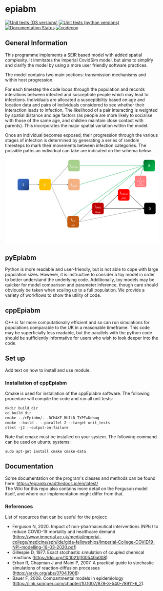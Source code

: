 # epiabm
[![Unit tests (OS versions)](https://github.com/SABS-R3-Epidemiology/epiabm/actions/workflows/os-tests.yml/badge.svg)](https://github.com/SABS-R3-Epidemiology/epiabm/actions/workflows/os-tests.yml)
[![Unit tests (python versions)](https://github.com/SABS-R3-Epidemiology/epiabm/actions/workflows/unit-tests.yml/badge.svg)](https://github.com/SABS-R3-Epidemiology/epiabm/actions/workflows/unit-tests.yml)
[![Documentation Status](https://readthedocs.org/projects/epiabm/badge/?version=latest)](https://epiabm.readthedocs.io/en/latest/?badge=latest)
[![codecov](https://codecov.io/gh/SABS-R3-Epidemiology/epiabm/branch/main/graph/badge.svg?token=VN4CJ0HT06)](https://codecov.io/gh/SABS-R3-Epidemiology/epiabm)

## General Information

This programme implements a SEIR based model with added spatial complexity. It immitates the Imperial CovidSim model, but aims to simplify and clarify the model by using a more user friendly software practices.

The model contains two main sections: transmission mechanisms and within host progression.

For each timestep the code loops through the population and records interations between infected and susceptible people which may lead to infections. Individuals are allocated a susceptibility based on age and location data and pairs of individuals considered to see whether their interaction leads to infection. The likelihood of a pair interacting is weighted by spatial distance and age factors (as people are more likely to socialise with those of the same age, and children maintain close contact with parents). This incorporates the major spatial variation within the model.
 
Once an individual becomes exposed, their progression through the various stages of infection is determined by generating a series of random timesteps to mark their movements between infection categories. The possible paths an individual can take are indicated on the schema below.

![SEIR model conceptualisation](./images/covidsim_schema.png)

## pyEpiabm
Python is more readable and user-friendly, but is not able to cope with large population sizes. However, it is instructive to consider a toy model in order to better understand the underlying code. Additionally, toy models may be quicker for model comparison and parameter inference, though care should obviously be taken when scaling up to a full population. We provide a variety of workflows to show the utility of code.


## cppEpiabm
C++ is far more computationally efficient and so can run simulations for populations comparable to the UK in a reasonable timeframe. 
This code may be superficially less readable, but the parallels with the python code should be sufficiently informative for users who wish to look deeper into the code.

## Set up

Add text on how to install and use module. 

### Installation of cppEpiabm

Cmake is used for installation of the cppEpiabm software. The following procedure will compile the code and run all unit tests:
```
mkdir build_dir
cd build_dir
cmake ../cEpiabm/. -DCMAKE_BUILD_TYPE=Debug
cmake --build . --parallel 2 --target unit_tests
ctest -j2 --output-on-failure
```
Note that cmake must be installed on your system. The following command can be used on ubuntu systems:
```
sudo apt-get install cmake cmake-data
```

## Documentation 
Some documentation on the program's classes and methods can be found here: https://epiamb.readthedocs.io/en/latest/  
The Wiki for this repo also contains more detail on the Ferguson model itself, and where our implementation might differ from that.

### References
List of resources that can be useful for the project:
* Ferguson N, 2020. Impact  of  non-pharmaceutical  interventions (NPIs) to reduce COVID-19 mortality and healthcare demand (https://www.imperial.ac.uk/media/imperial-college/medicine/sph/ide/gida-fellowships/Imperial-College-COVID19-NPI-modelling-16-03-2020.pdf)
* Gillespie D, 1977. Exact stochastic simulation of coupled chemical reactions (https://doi.org/10.1021/j100540a008)
* Erban R, Chapman J and Maini P, 2007. A practical guide to stochastic simulations of reaction-diffusion processes (https://arxiv.org/abs/0704.1908)
* Bauer F, 2008. Compartmental models in epidemiology (https://link.springer.com/chapter/10.1007/978-3-540-78911-6_2).
